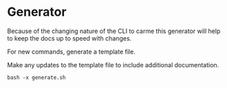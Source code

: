 # Generator
Because of the changing nature of the CLI to carme this generator will help to keep the docs up to speed with changes.

For new commands, generate a template file.

Make any updates to the template file to include additional documentation.

```
bash -x generate.sh
```
